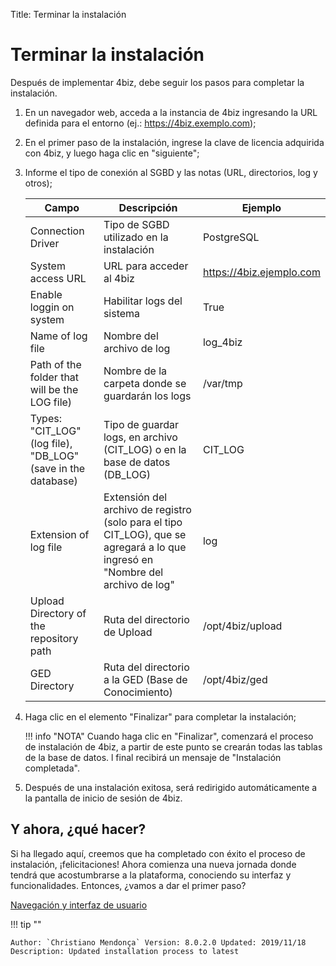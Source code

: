 Title: Terminar la instalación

# Terminar la instalación

Después de implementar 4biz, debe seguir los pasos para completar la instalación.

1. En un navegador web, acceda a la instancia de 4biz ingresando la URL definida para el entorno (ej.: https://4biz.exemplo.com);

2. En el primer paso de la instalación, ingrese la clave de licencia adquirida con 4biz, y luego haga clic en "siguiente";

3. Informe el tipo de conexión al SGBD y las notas (URL, directorios, log y otros);

    |Campo|Descripción|Ejemplo|
    |-----|---------|-------|
    |Connection Driver|Tipo de SGBD utilizado en la instalación |PostgreSQL |
    |System access URL|URL para acceder al 4biz | https://4biz.ejemplo.com|
    |Enable loggin on system|Habilitar logs del sistema |True |
    |Name of log file|Nombre del archivo de log | log_4biz |
    |Path of the folder that will be the LOG file) |Nombre de la carpeta donde se guardarán los logs |/var/tmp |
    |Types: "CIT_LOG" (log file), "DB_LOG" (save in the database) |Tipo de guardar logs, en archivo (CIT_LOG) o en la base de datos (DB_LOG) | CIT_LOG|
    |Extension of log file|Extensión del archivo de registro (solo para el tipo CIT_LOG), que se agregará a lo que ingresó en "Nombre del archivo de log" | log |
    |Upload Directory of the repository path|Ruta del directorio de Upload | /opt/4biz/upload |
    |GED Directory |Ruta del directorio a la GED (Base de Conocimiento) | /opt/4biz/ged|

4. Haga clic en el elemento "Finalizar" para completar la instalación;

    !!! info "NOTA"
        Cuando haga clic en "Finalizar", comenzará el proceso de instalación de 4biz, a partir de este punto se crearán todas las tablas de la base de datos. l final recibirá un mensaje de "Instalación completada".

5. Después de una instalación exitosa, será redirigido automáticamente a la pantalla de inicio de sesión de 4biz.

## Y ahora, ¿qué hacer?

Si ha llegado aquí, creemos que ha completado con éxito el proceso de instalación, ¡felicitaciones! Ahora comienza una nueva jornada donde tendrá que acostumbrarse a la plataforma, conociendo su interfaz y funcionalidades. Entonces, ¿vamos a dar el primer paso?

[Navegación y interfaz de usuario][1]

!!! tip ""

    Author: `Christiano Mendonça` Version: 8.0.2.0 Updated: 2019/11/18 Description: Updated installation process to latest

[1]:/es-es/4biz-helium/initial-settings/navigation-and-user-interface.html
